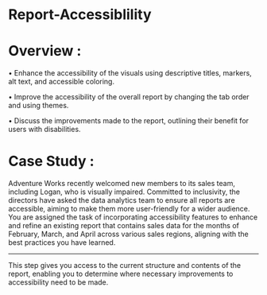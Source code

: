 # Report-Accessiblility

# Overview :

• Enhance the accessibility of the visuals using descriptive titles, markers, alt text, and accessible coloring.

• Improve the accessibility of the overall report by changing the tab order and using themes.

• Discuss the improvements made to the report, outlining their benefit for users with disabilities.

# Case Study : 

Adventure Works recently welcomed new members to its sales team, including Logan, who is visually impaired. Committed to inclusivity, the directors have asked the data analytics team to ensure all reports are accessible, aiming to make them 
more user-friendly for a wider audience. You are assigned the task of incorporating accessibility features to enhance and refine an existing report that contains sales data for the months of February, March, and April across various sales 
regions, aligning with the best practices you have learned.

-----------------------------------------------------------------------------------------------------------------------------------------------------------------------------------------------------------------

This step gives you access to the current structure and contents of the report, enabling you to determine where necessary improvements to accessibility need to be made.

